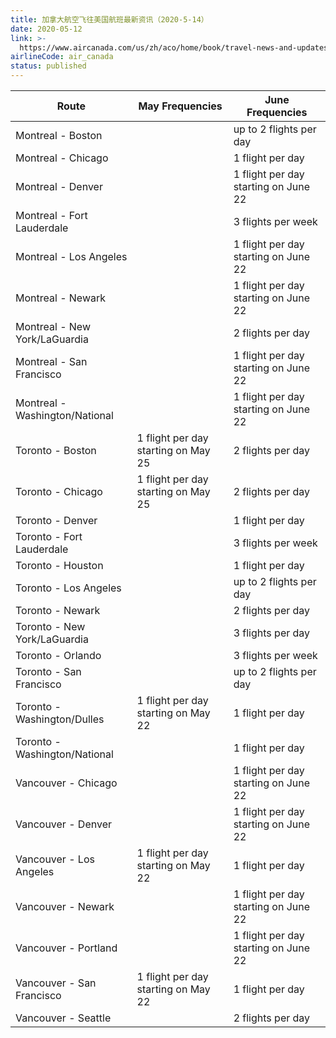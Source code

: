 ```yaml
---
title: 加拿大航空飞往美国航班最新资讯（2020-5-14）
date: 2020-05-12
link: >-
  https://www.aircanada.com/us/zh/aco/home/book/travel-news-and-updates/2020/china-travel.html#/na-1
airlineCode: air_canada
status: published
---
```

Route |  May Frequencies | June Frequencies  
---|---|---  
Montreal - Boston |  | up to 2 flights per day  
Montreal - Chicago |  | 1 flight per day  
Montreal - Denver |  | 1 flight per day starting on June 22  
Montreal - Fort Lauderdale |  | 3 flights per week  
Montreal - Los Angeles |  | 1 flight per day starting on June 22  
Montreal - Newark |  | 1 flight per day starting on June 22  
Montreal - New York/LaGuardia |  | 2 flights per day  
Montreal - San Francisco |  | 1 flight per day starting on June 22  
Montreal - Washington/National |  | 1 flight per day starting on June 22  
Toronto - Boston | 1 flight per day starting on May 25 | 2 flights per day  
Toronto - Chicago | 1 flight per day starting on May 25 | 2 flights per day  
Toronto - Denver |  | 1 flight per day  
Toronto - Fort Lauderdale |  | 3 flights per week  
Toronto - Houston |  | 1 flight per day  
Toronto - Los Angeles |  | up to 2 flights per day  
Toronto - Newark |  | 2 flights per day  
Toronto - New York/LaGuardia |  | 3 flights per day  
Toronto - Orlando |  | 3 flights per week  
Toronto - San Francisco |  | up to 2 flights per day  
Toronto - Washington/Dulles | 1 flight per day starting on May 22 | 1 flight per day  
Toronto - Washington/National |  | 1 flight per day  
Vancouver - Chicago |  | 1 flight per day starting on June 22  
Vancouver - Denver |  | 1 flight per day starting on June 22  
Vancouver - Los Angeles | 1 flight per day starting on May 22 | 1 flight per day  
Vancouver - Newark |  | 1 flight per day starting on June 22  
Vancouver - Portland |  | 1 flight per day starting on June 22  
Vancouver - San Francisco | 1 flight per day starting on May 22 | 1 flight per day  
Vancouver - Seattle |  | 2 flights per day
